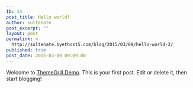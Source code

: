 ```yaml
---
ID: 14
post_title: Hello world!
author: sultenate
post_excerpt: ""
layout: post
permalink: >
  http://sultenate.byethost5.com/blog/2015/03/09/hello-world-2/
published: true
post_date: 2015-03-09 09:09:00
---
```

Welcome to <a href="http://demo.themegrill.com/">ThemeGrill Demo</a>. This is your first post. Edit or delete it, then start blogging!